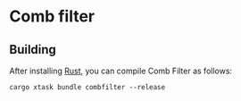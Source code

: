 # Comb filter

## Building

After installing [Rust](https://rustup.rs/), you can compile Comb Filter as follows:

```shell
cargo xtask bundle combfilter --release
```
